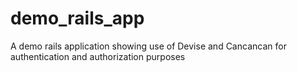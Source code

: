 # demo_rails_app
A demo rails application showing use of Devise and Cancancan for authentication and authorization purposes

